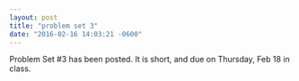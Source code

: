 ```yaml
---
layout: post
title: "problem set 3"
date: "2016-02-16 14:03:21 -0600"
---
```


Problem Set #3 has been posted. It is short, and due on Thursday, Feb 18 in class.
